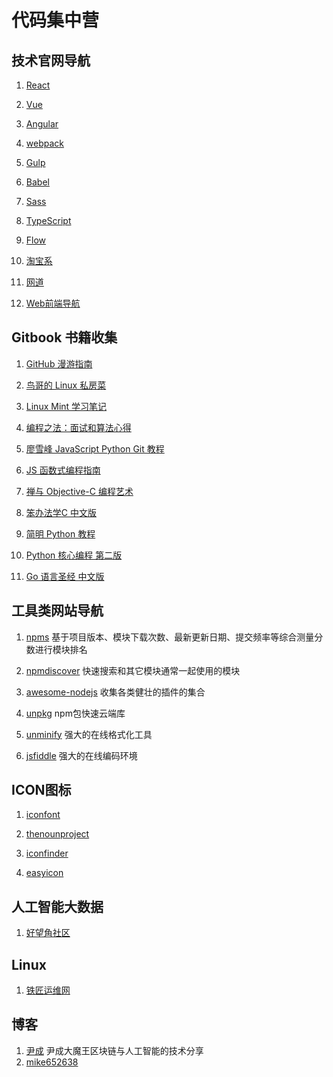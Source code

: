 # 代码集中营

## 技术官网导航

1. [React](https://reactjs.org)

1. [Vue](https://vuejs.org)

1. [Angular](https://angular.io)

1. [webpack](https://webpack.js.org/api)

1. [Gulp](https://gulpjs.com)

1. [Babel](https://babeljs.io)

1. [Sass](http://sass-lang.com)

1. [TypeScript](https://www.typescriptlang.org)

1. [Flow](https://flow.org)

1. [淘宝系](https://www.yuque.com/yuque/blog/1024)

1. [网道](https://wangdoc.com/javascript)

1. [Web前端导航](http://alloyteam.com/nav/index.html)


## Gitbook 书籍收集

1. [GitHub 漫游指南](http://github.phodal.com)

1. [鸟哥的 Linux 私房菜](https://legacy.gitbook.com/book/wizardforcel/vbird-linux-basic-4e/details)

1. [Linux Mint 学习笔记](https://legacy.gitbook.com/book/skyao/learning-linux-mint/details)

1. [编程之法：面试和算法心得](https://legacy.gitbook.com/book/wizardforcel/the-art-of-programming-by-july/details)

1. [廖雪峰 JavaScript Python Git 教程](https://legacy.gitbook.com/book/wizardforcel/liaoxuefeng/details)

1. [JS 函数式编程指南](https://legacy.gitbook.com/book/llh911001/mostly-adequate-guide-chinese/details)

1. [禅与 Objective-C 编程艺术](https://yourtion.gitbooks.io/objc-zen-book-cn)

1. [笨办法学C 中文版](https://www.gitbook.com/book/wizardforcel/lcthw/details)

1. [简明 Python 教程](https://legacy.gitbook.com/book/lenkimo/byte-of-python-chinese-edition/details)

1. [Python 核心编程 第二版](https://legacy.gitbook.com/book/wizardforcel/core-python-2e/details)

1. [Go 语言圣经 中文版](https://www.gitbook.com/book/wizardforcel/gopl-zh/details)

## 工具类网站导航

1. [npms](https://npms.io/) 基于项目版本、模块下载次数、最新更新日期、提交频率等综合测量分数进行模块排名

1. [npmdiscover](http://www.npmdiscover.com/) 快速搜索和其它模块通常一起使用的模块

1. [awesome-nodejs](https://node.cool) 收集各类健壮的插件的集合

1. [unpkg](https://unpkg.com/#/stats) npm包快速云端库

1. [unminify](https://unminify.com) 强大的在线格式化工具 

1. [jsfiddle](https://jsfiddle.net) 强大的在线编码环境 

## ICON图标

1. [iconfont](http://www.iconfont.cn/collections)

1. [thenounproject](https://thenounproject.com/)

1. [iconfinder](https://www.iconfinder.com/)

1. [easyicon](http://www.easyicon.net/)

## 人工智能大数据

1. [好望角社区](http://www.hope51.com)

## Linux

1. [铁匠运维网](http://www.tiejiang.org)

## 博客

1. [尹成](https://blog.csdn.net/itcastcpp)  尹成大魔王区块链与人工智能的技术分享
1. [mike652638](https://www.mike652638.com)
